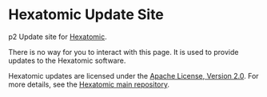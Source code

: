 # Hexatomic Update Site

p2 Update site for [Hexatomic](https://hexatomic.github.io).

There is no way for you to interact with this page. It is used to provide updates to the Hexatomic software.

Hexatomic updates are licensed under the [Apache License, Version 2.0](LICENSE). For more details, see the [Hexatomic main repository](https://github.com/hexatomic/hexatomic).
